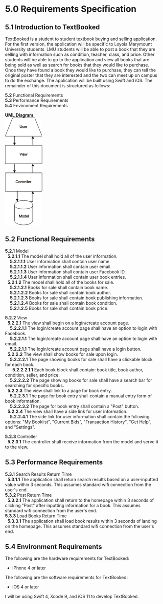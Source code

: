 # 5.0 Requirements Specification

## 5.1 Introduction to TextBooked
TextBooked is a student to student textbook buying and selling application. For the first version, the application will be specific to Loyola Marymount University students. LMU students will be able to post a book that they are selling with information such as condition, teacher, class, and price. Other students will be able to go to the application and view all books that are being sold as well as search for books that they would like to purchase. Once they have found a book they would like to purchase, they can tell the original poster that they are interested and the two can meet up on campus to do the exchange. The application will be built using Swift and iOS. The remainder of this document is structured as follows:

**5.2** Functional Requirements  
**5.3** Performance Requirements  
**5.4** Environment Requirements  

**UML Diagram**  
![System Diagram](https://raw.githubusercontent.com/jordan-woods/textbooked/master/documents/uml.png)  

## 5.2 Functional Requirements  
**5.2.1** Model  
&nbsp;&nbsp;**5.2.1.1** The model shall hold all of the user information.  
&nbsp;&nbsp;&nbsp;&nbsp;**5.2.1.1.1** User information shall contain user name.  
&nbsp;&nbsp;&nbsp;&nbsp;**5.2.1.1.2** User information shall contain user email.  
&nbsp;&nbsp;&nbsp;&nbsp;**5.2.1.1.3** User information shall contain user Facebook ID.  
&nbsp;&nbsp;&nbsp;&nbsp;**5.2.1.1.4** User information shall contain user book entries.  
&nbsp;&nbsp;**5.2.1.2** The model shall hold all of the books for sale.  
&nbsp;&nbsp;&nbsp;&nbsp;**5.2.1.2.1** Books for sale shall contain book name.  
&nbsp;&nbsp;&nbsp;&nbsp;**5.2.1.2.2** Books for sale shall contain book author.  
&nbsp;&nbsp;&nbsp;&nbsp;**5.2.1.2.3** Books for sale shall contain book publishing information.  
&nbsp;&nbsp;&nbsp;&nbsp;**5.2.1.2.4** Books for sale shall contain book condition.  
&nbsp;&nbsp;&nbsp;&nbsp;**5.2.1.2.5** Books for sale shall contain book price.  

**5.2.2** View  
&nbsp;&nbsp;**5.2.2.1** The view shall begin on a login/create account page.  
&nbsp;&nbsp;&nbsp;&nbsp;**5.2.2.1.1** The login/create account page shall have an option to login with Facebook.  
&nbsp;&nbsp;&nbsp;&nbsp;**5.2.2.1.1** The login/create account page shall have an option to login with email.  
&nbsp;&nbsp;&nbsp;&nbsp;**5.2.2.1.1** The login/create account page shall have a login button.  
&nbsp;&nbsp;**5.2.2.2** The view shall show books for sale upon login.  
&nbsp;&nbsp;&nbsp;&nbsp;**5.2.2.2.1** The page showing books for sale shall have a clickable block for each book.  
&nbsp;&nbsp;&nbsp;&nbsp;&nbsp;&nbsp;**5.2.2.2.1.1** Each book block shall contain: book title, book author, condition, seller, and price.  
&nbsp;&nbsp;&nbsp;&nbsp;**5.2.2.2.2** The page showing books for sale shall have a search bar for searching for specific books.  
&nbsp;&nbsp;**5.2.2.3** The view shall link to a page for book entry.  
&nbsp;&nbsp;&nbsp;&nbsp;**5.2.2.3.1** The page for book entry shall contain a manual entry form of book information.  
&nbsp;&nbsp;&nbsp;&nbsp;**5.2.2.3.2** The page for book entry shall contain a "Post" button.  
&nbsp;&nbsp;**5.2.2.4** The view shall have a side link for user information.  
&nbsp;&nbsp;&nbsp;&nbsp;**5.2.2.4.1** The side link for user information shall contain the following options: "My Booklist", "Current Bids", "Transaction History", "Get Help", and "Settings".  

**5.2.3** Controller  
&nbsp;&nbsp;**5.2.3.1** The controller shall receive information from the model and serve it to the view.  

## 5.3 Performance Requirements  
**5.3.1** Search Results Return Time  
&nbsp;&nbsp;**5.3.1.1** The application shall return search results based on a user-inputted value within 3 seconds. This assumes standard wifi connection from the user's end.  
**5.3.2** Post Return Time  
&nbsp;&nbsp;**5.3.2.1** The application shall return to the homepage within 3 seconds of clicking "Post" after inputting information for a book. This assumes standard wifi connection from the user's end.  
**5.3.3** Load Books Return Time  
&nbsp;&nbsp;**5.3.3.1** The application shall load book results within 3 seconds of landing on the homepage. This assumes standard wifi connection from the user's end.  

## 5.4 Environment Requirements
The following are the hardware requirements for TextBooked:  
* iPhone 4 or later  

The following are the software requirements for TextBooked:  
* iOS 4 or later  

I will be using Swift 4, Xcode 9, and iOS 11 to develop TextBooked.  
